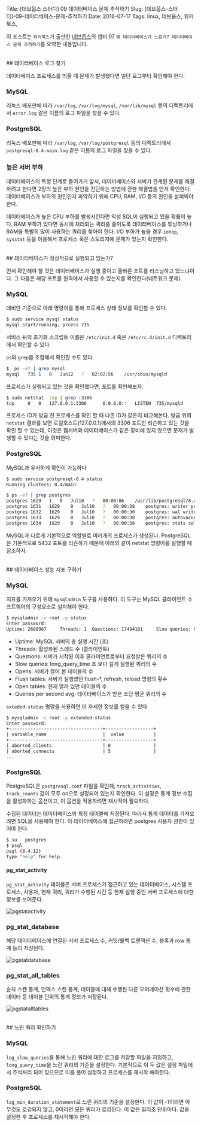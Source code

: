 Title: [데브옵스 스터디] 09 데이터베이스 문제 추적하기
Slug: [데브옵스-스터디]-09-데이터베이스-문제-추적하기
Date: 2016-07-17
Tags: linux, 데브옵스, 위키북스, 

이 포스트는 `위키북스`가 출판한 [데브옵스](http://www.aladin.co.kr/shop/wproduct.aspx?ItemId=26451777)의 챕터 07 `왜 데이터베이스가 느린가? 데이터베이스 문제 추적하기`를 요약한 내용입니다.

<br>
## 데이터베이스 로그 찾기

데이터베이스 프로세스를 띄울 때 문제가 발생했다면 일단 로그부터 확인해야 한다.

### MySQL

리눅스 배포판에 따라 `/var/log`, `/var/log/mysql`, `/var/lib/mysql` 등의 디렉토리에서 `error.log` 같은 이름의 로그 파일을 찾을 수 있다.

### PostgreSQL

리눅스 배포판에 따라 `/var/log`, `/var/log/postgresql` 등의 디렉토리에서 `postgresql-8.4-main.log` 같은 이름의 로그 파일을 찾을 수 있다.

### 높은 서버 부하

데이터베이스의 특정 단계로 들어가기 앞서, 데이터베이스와 서버가 관계된 문제를 해결하려고 한다면 2장의 높은 부하 원인을 진단하는 방법에 관한 해결법을 먼저 확인한다. 데이터베이스가 부하의 원인인지 파악하기 위해 CPU, RAM, I/O 등의 원인을 살펴봐야 한다.

데이터베이스가 높은 CPU 부하를 발생시킨다면 악성 SQL이 실행되고 있을 확률이 높다. RAM 부하가 있다면 동시에 처리되는 쿼리를 줄이도록 데이터베이스를 튜닝하거나 RAM을 특별히 많이 사용하는 쿼리를 찾아야 한다. I/O 부하가 높을 경우 `iotop`, `sysstat` 등을 이용해서 프로세스 혹은 스토리지에 문제가 있는지 확인한다.

<br>
## 데이터베이스가 정상적으로 실행되고 있는가?

먼저 확인해야 할 것은 데이터베이스가 실행 중이고 올바른 포트를 리스닝하고 있느냐이다. 그 다음은 해당 포트를 원격에서 사용할 수 있는지를 확인한다(네트워크 문제).

### MySQL

데비안 기준으로 아래 명령어를 통해 프로세스 상태 정보를 확인할 수 있다.

```bash
$ sudo service mysql status
mysql start/running, prcess 735
```

서비스 뒤의 초기화 스크립트 이름은 `/etc/init.d` 혹은 `/etc/rc.d/init.d` 디렉토리에서 확인할 수 있다.

`ps`와 `grep`를 조합해서 확인할 수도 있다.

```bash
$  ps -ef | grep mysql
mysql   735 1   0   Jun12   ?   02:02:56    /usr/sbin/mysqld
```

프로세스가 실행되고 있는 것을 확인했다면, 포트를 확인해보자.

```bash
$ sudo netstat -lnp | grep :3306
tcp     0   0   127.0.0.1:3306      0.0.0.0:*   LISTEN  735/mysqld
```

 프로세스 ID가 방금 전 프로세스를 확인 할 때 나온 ID가 같은지 비교해본다. 방금 위의 `netstat` 결과를 보면 로컬호스트(127.0.0.1)에서의 3306 포트만 리슨하고 있는 것을 확인 할 수 있는데, 이것은 웹서버와 데이터베이스가 같은 장비에 있지 않으면 문제가 발생할 수 있다는 것을 의미한다.
 
 ### PostgreSQL
 
 MySQL과 유사하게 확인이 가능하다
 
 ```bash
 $ sudo service postgresql-8.4 status
 Running clusters: 8.4/main
 ```
 
```bash
$ ps -ef | grep postgres
postgres 1629   1   0   Jul10   ?   00:00:06    /usr/lib/postgresql/8.4/bin/postgres -D /var/lib/postgresql/8.4/main -c config_file=/etc/postgresql/8.4/main/postgresql.conf
postgres 1631   1629    0   Jul10   ?   00:00:38    postgres: writer process
postgres 1632   1629    0   Jul10   ?   00:00:30    postgres: wal writer process
postgres 1633   1629    0   Jul10   ?   00:00:38    postgres: autovacuum launcher process
postgres 1634   1629    0   Jul10   ?   00:00:38    postgres: stats collector process
```

MySQL과 다르게 기본적으로 역할별로 여러개의 프로세스가 생성된다. PostgreSQL은 기본적으로 5432 포트를 리슨하기 때문에 아래와 같이 netstat 명령어를 실행할 때 참조하자.

<br>
## 데이터베이스 성능 지표 구하기

### MySQL

지표를 가져오기 위해 `mysqladmin` 도구를 사용하다. 이 도구는 MySQL 클라이언트 소프트웨어의 구성요소로 설치해야 한다.

```bash
$ mysqladmin -u root -p status
Enter password:
Uptime: 2680987     Threads: 1  Questions: 17494181     Slow queries: 0     Opens: 2096     Flush tables: 1     Open tables: 64     Queries per second avg: 6.525
```

- Uptime: MySQL 서버의 총 실행 시간 (초)
- Threads: 활성화된 스레드 수 (클라이언트)
- Questions: 서버가 시작된 이후 클라이언트로부터 요청받은 쿼리의 수
- Slow queries: long_query_time 초 보다 길게 실행된 쿼리의 수
- Opens: 서버가 열어 본 테이블의 수
- Flush tables: 서버가 실행했던 flush-*, refresh, reload 명령의 횟수
- Open tables: 현재 열려 있던 테이블의 수
- Queries per second avg: 데이터베이스가 받은 초당 평균 쿼리의 수

`exteded-status` 명령을 사용하면 더 자세한 정보를 얻을 수 있다

```bash
$ mysqladmin -u root -p extended-status
Enter password:
+-----------------------------------+------------------+
| variable_name                     |  value           |
+-----------------------------------+------------------+
| aborted_clients                   | 0                |
| aborted_connects                  | 5                |
...
```

### PostgreSQL

PostgreSQL은 `postgresql.conf` 파일을 확인해, `track_activities`, `track_counts` 값이 모두 on으로 설정되어 있는지 확인한다. 이 설정은 통계 정보 수집을 활성화하는 옵션이고, 이 옵션을 적용하려면 재시작이 필요하다.

수집된 데이터는 데이터베이스의 특정 테이블에 저장된다. 따라서 통계 데이터를 가져오려면 SQL을 사용해야 한다. 이 데이터베이스에 접근하려면 postgres 사용자 권한이 있어야 한다.

```bash
$ su - postgres
$ psql
psql (8.4.12)
Type "help" for help.
```

#### pg\_stat\_activity

`pg_stat_activity` 테이블은 서버 프로세스가 접근하고 있는 데이터베이스, 시스템 프로세스, 사용자, 현재 쿼리, 쿼리가 수행된 시간 등 현재 실행 중인 서버 프로세스에 대한 정보를 보여준다.

![pgstatactivity]({filename}/images/pgstatactivity.png)

### pg\_stat\_database

해당 데이터베이스에 연결된 서버 프로세스 수, 커밋/롤백 트랜잭션 수, 블록과 row 통계 등이 저장된다.

![pgstatdatabase]({filename}/images/pgstatdatabase.png)

### pg\_stat\_all\_tables

순차 스캔 통계, 인덱스 스캔 통계, 테이블에 대해 수행된 다른 오퍼레이션 횟수에 관한 데이터 등 테이블 단위의 통계 정보가 저장된다.

![pgstatalltables]({filename}/images/pgstatalltables.png)

<br>
## 느린 쿼리 확인하기

### MySQL

`log_slow_queries`를 통해 느린 쿼리에 대한 로그를 저장할 파일을 지정하고, `long_query_time`을 느린 쿼리의 기준을 설정한다. 기본적으로 이 두 값은 설정 파일에서 주석처리 되어 있으므로 이를 풀어 설정하고 프로세스를 재시작 해야한다.

### PostgreSQL

`log_min_duration_statement`로 느린 쿼리의 기준을 설정한다. 이 값이 -1이라면 아무것도 로깅되지 않고, 0이라면 모든 쿼리가 로깅된다. 이 값은 밀리초 단위이다. 값을 설정한 후 프로세스를 재시작해야 한다.
